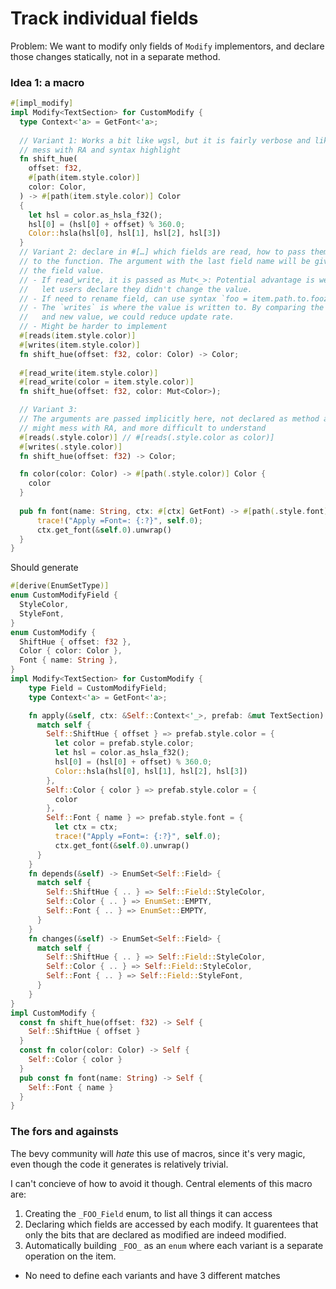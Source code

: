 # Track individual fields

Problem: We want to modify only fields of `Modify` implementors, and declare
those changes statically, not in a separate method.

### Idea 1: a macro

```rust
#[impl_modify]
impl Modify<TextSection> for CustomModify {
  type Context<'a> = GetFont<'a>;
  
  // Variant 1: Works a bit like wgsl, but it is fairly verbose and likely to
  // mess with RA and syntax highlight
  fn shift_hue(
    offset: f32,
    #[path(item.style.color)]
    color: Color,
  ) -> #[path(item.style.color)] Color
  {
    let hsl = color.as_hsla_f32();
    hsl[0] = (hsl[0] + offset) % 360.0;
    Color::hsla(hsl[0], hsl[1], hsl[2], hsl[3])
  }
  // Variant 2: declare in #[…] which fields are read, how to pass them
  // to the function. The argument with the last field name will be given
  // the field value.
  // - If read_write, it is passed as Mut<_>: Potential advantage is we could
  //   let users declare they didn't change the value.
  // - If need to rename field, can use syntax `foo = item.path.to.foozz`.
  // - The `writes` is where the value is written to. By comparing the previous
  //   and new value, we could reduce update rate.
  // - Might be harder to implement
  #[reads(item.style.color)]
  #[writes(item.style.color)]
  fn shift_hue(offset: f32, color: Color) -> Color;
  
  #[read_write(item.style.color)]
  #[read_write(color = item.style.color)]
  fn shift_hue(offset: f32, color: Mut<Color>);

  // Variant 3:
  // The arguments are passed implicitly here, not declared as method arguments.
  // might mess with RA, and more difficult to understand
  #[reads(.style.color)] // #[reads(.style.color as color)]
  #[writes(.style.color)]
  fn shift_hue(offset: f32) -> Color;

  fn color(color: Color) -> #[path(.style.color)] Color {
    color
  }
  
  pub fn font(name: String, ctx: #[ctx] GetFont) -> #[path(.style.font)] Handle<Font> {
      trace!("Apply =Font=: {:?}", self.0);
      ctx.get_font(&self.0).unwrap()
  }
}
```

Should generate

```rust
#[derive(EnumSetType)]
enum CustomModifyField {
  StyleColor,
  StyleFont,
}
enum CustomModify {
  ShiftHue { offset: f32 },
  Color { color: Color },
  Font { name: String },
}
impl Modify<TextSection> for CustomModify {
    type Field = CustomModifyField;
    type Context<'a> = GetFont<'a>;

    fn apply(&self, ctx: &Self::Context<'_>, prefab: &mut TextSection) -> anyhow::Result<()> {
      match self {
        Self::ShiftHue { offset } => prefab.style.color = {
          let color = prefab.style.color;
          let hsl = color.as_hsla_f32();
          hsl[0] = (hsl[0] + offset) % 360.0;
          Color::hsla(hsl[0], hsl[1], hsl[2], hsl[3])
        },
        Self::Color { color } => prefab.style.color = {
          color
        },
        Self::Font { name } => prefab.style.font = {
          let ctx = ctx;
          trace!("Apply =Font=: {:?}", self.0);
          ctx.get_font(&self.0).unwrap()
      }
    }
    fn depends(&self) -> EnumSet<Self::Field> {
      match self {
        Self::ShiftHue { .. } => Self::Field::StyleColor,
        Self::Color { .. } => EnumSet::EMPTY,
        Self::Font { .. } => EnumSet::EMPTY,
      }
    }
    fn changes(&self) -> EnumSet<Self::Field> {
      match self {
        Self::ShiftHue { .. } => Self::Field::StyleColor,
        Self::Color { .. } => Self::Field::StyleColor,
        Self::Font { .. } => Self::Field::StyleFont,
      }
    }
}
impl CustomModify {
  const fn shift_hue(offset: f32) -> Self {
    Self::ShiftHue { offset }
  }
  const fn color(color: Color) -> Self {
    Self::Color { color }
  }
  pub const fn font(name: String) -> Self {
    Self::Font { name }
  }
}
```

### The fors and againsts

The bevy community will _hate_ this use of macros, since it's very magic,
even though the code it generates is relatively trivial.

I can't concieve of how to avoid it though. Central elements of this macro are:

1. Creating the `_FOO_Field` enum, to list all things it can access
2. Declaring which fields are accessed by each modify. It guarentees that only
   the bits that are declared as modified are indeed modified.
3. Automatically building `_FOO_` as an `enum` where each variant is a separate
   operation on the item.
  - No need to define each variants and have 3 different matches